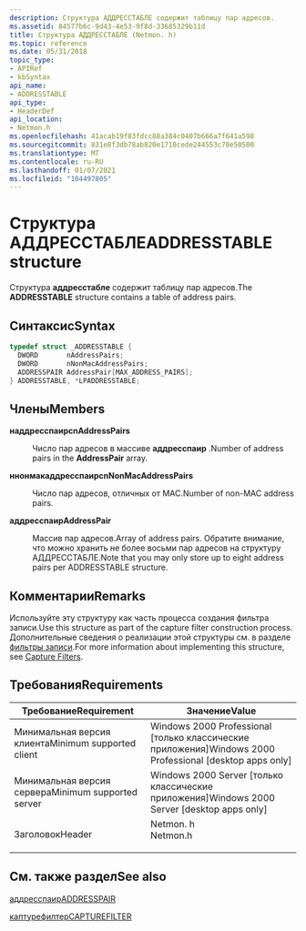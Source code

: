 ```yaml
---
description: Структура АДДРЕССТАБЛЕ содержит таблицу пар адресов.
ms.assetid: 84577b6c-9d43-4e53-9f8d-33685329b11d
title: Структура АДДРЕССТАБЛЕ (Netmon. h)
ms.topic: reference
ms.date: 05/31/2018
topic_type:
- APIRef
- kbSyntax
api_name:
- ADDRESSTABLE
api_type:
- HeaderDef
api_location:
- Netmon.h
ms.openlocfilehash: 41acab19f83fdcc88a384c0407b666a7f641a598
ms.sourcegitcommit: 831e8f3db78ab820e1710cede244553c70e50500
ms.translationtype: MT
ms.contentlocale: ru-RU
ms.lasthandoff: 01/07/2021
ms.locfileid: "104497805"
---
```

# <a name="addresstable-structure"></a><span data-ttu-id="0d28a-103">Структура АДДРЕССТАБЛЕ</span><span class="sxs-lookup"><span data-stu-id="0d28a-103">ADDRESSTABLE structure</span></span>

<span data-ttu-id="0d28a-104">Структура **аддресстабле** содержит таблицу пар адресов.</span><span class="sxs-lookup"><span data-stu-id="0d28a-104">The **ADDRESSTABLE** structure contains a table of address pairs.</span></span>

## <a name="syntax"></a><span data-ttu-id="0d28a-105">Синтаксис</span><span class="sxs-lookup"><span data-stu-id="0d28a-105">Syntax</span></span>


```C++
typedef struct _ADDRESSTABLE {
  DWORD       nAddressPairs;
  DWORD       nNonMacAddressPairs;
  ADDRESSPAIR AddressPair[MAX_ADDRESS_PAIRS];
} ADDRESSTABLE, *LPADDRESSTABLE;
```



## <a name="members"></a><span data-ttu-id="0d28a-106">Члены</span><span class="sxs-lookup"><span data-stu-id="0d28a-106">Members</span></span>

<dl> <dt>

<span data-ttu-id="0d28a-107">**наддресспаирс**</span><span class="sxs-lookup"><span data-stu-id="0d28a-107">**nAddressPairs**</span></span>
</dt> <dd>

<span data-ttu-id="0d28a-108">Число пар адресов в массиве **аддресспаир** .</span><span class="sxs-lookup"><span data-stu-id="0d28a-108">Number of address pairs in the **AddressPair** array.</span></span>

</dd> <dt>

<span data-ttu-id="0d28a-109">**ннонмакаддресспаирс**</span><span class="sxs-lookup"><span data-stu-id="0d28a-109">**nNonMacAddressPairs**</span></span>
</dt> <dd>

<span data-ttu-id="0d28a-110">Число пар адресов, отличных от MAC.</span><span class="sxs-lookup"><span data-stu-id="0d28a-110">Number of non-MAC address pairs.</span></span>

</dd> <dt>

<span data-ttu-id="0d28a-111">**аддресспаир**</span><span class="sxs-lookup"><span data-stu-id="0d28a-111">**AddressPair**</span></span>
</dt> <dd>

<span data-ttu-id="0d28a-112">Массив пар адресов.</span><span class="sxs-lookup"><span data-stu-id="0d28a-112">Array of address pairs.</span></span> <span data-ttu-id="0d28a-113">Обратите внимание, что можно хранить не более восьми пар адресов на структуру АДДРЕССТАБЛЕ.</span><span class="sxs-lookup"><span data-stu-id="0d28a-113">Note that you may only store up to eight address pairs per ADDRESSTABLE structure.</span></span>

</dd> </dl>

## <a name="remarks"></a><span data-ttu-id="0d28a-114">Комментарии</span><span class="sxs-lookup"><span data-stu-id="0d28a-114">Remarks</span></span>

<span data-ttu-id="0d28a-115">Используйте эту структуру как часть процесса создания фильтра записи.</span><span class="sxs-lookup"><span data-stu-id="0d28a-115">Use this structure as part of the capture filter construction process.</span></span> <span data-ttu-id="0d28a-116">Дополнительные сведения о реализации этой структуры см. в разделе [фильтры записи](capture-filters.md).</span><span class="sxs-lookup"><span data-stu-id="0d28a-116">For more information about implementing this structure, see [Capture Filters](capture-filters.md).</span></span>

## <a name="requirements"></a><span data-ttu-id="0d28a-117">Требования</span><span class="sxs-lookup"><span data-stu-id="0d28a-117">Requirements</span></span>



| <span data-ttu-id="0d28a-118">Требование</span><span class="sxs-lookup"><span data-stu-id="0d28a-118">Requirement</span></span> | <span data-ttu-id="0d28a-119">Значение</span><span class="sxs-lookup"><span data-stu-id="0d28a-119">Value</span></span> |
|-------------------------------------|-------------------------------------------------------------------------------------|
| <span data-ttu-id="0d28a-120">Минимальная версия клиента</span><span class="sxs-lookup"><span data-stu-id="0d28a-120">Minimum supported client</span></span><br/> | <span data-ttu-id="0d28a-121">Windows 2000 Professional \[только классические приложения\]</span><span class="sxs-lookup"><span data-stu-id="0d28a-121">Windows 2000 Professional \[desktop apps only\]</span></span><br/>                          |
| <span data-ttu-id="0d28a-122">Минимальная версия сервера</span><span class="sxs-lookup"><span data-stu-id="0d28a-122">Minimum supported server</span></span><br/> | <span data-ttu-id="0d28a-123">Windows 2000 Server \[только классические приложения\]</span><span class="sxs-lookup"><span data-stu-id="0d28a-123">Windows 2000 Server \[desktop apps only\]</span></span><br/>                                |
| <span data-ttu-id="0d28a-124">Заголовок</span><span class="sxs-lookup"><span data-stu-id="0d28a-124">Header</span></span><br/>                   | <dl> <span data-ttu-id="0d28a-125"><dt>Netmon. h</dt></span><span class="sxs-lookup"><span data-stu-id="0d28a-125"><dt>Netmon.h</dt></span></span> </dl> |



## <a name="see-also"></a><span data-ttu-id="0d28a-126">См. также раздел</span><span class="sxs-lookup"><span data-stu-id="0d28a-126">See also</span></span>

<dl> <dt>

[<span data-ttu-id="0d28a-127">аддресспаир</span><span class="sxs-lookup"><span data-stu-id="0d28a-127">ADDRESSPAIR</span></span>](addresspair.md)
</dt> <dt>

[<span data-ttu-id="0d28a-128">каптурефилтер</span><span class="sxs-lookup"><span data-stu-id="0d28a-128">CAPTUREFILTER</span></span>](capturefilter.md)
</dt> </dl>

 

 




